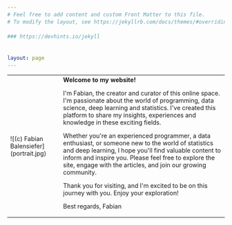 ```yaml
---
# Feel free to add content and custom Front Matter to this file.
# To modify the layout, see https://jekyllrb.com/docs/themes/#overriding-theme-defaults

### https://devhints.io/jekyll


layout: page
---
```

<table border="0">
<tr>
<td>![(c) Fabian Balensiefer](portrait.jpg)</td>
<td><b>Welcome to my website!</b>

I'm Fabian, the creator and curator of this online space. I'm passionate about the world of programming, data science, deep learning and statistics. I've created this platform to share my insights, experiences and knowledge in these exciting fields.

Whether you're an experienced programmer, a data enthusiast, or someone new to the world of statistics and deep learning, I hope you'll find valuable content to inform and inspire you. Please feel free to explore the site, engage with the articles, and join our growing community. 

Thank you for visiting, and I'm excited to be on this journey with you. Enjoy your exploration!

Best regards,
Fabian<br></td>
</tr>
</table>
